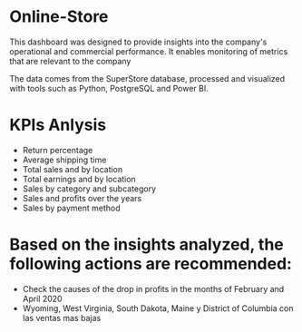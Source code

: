 # Online-Store
This dashboard was designed to provide insights into the company's operational and commercial performance. It enables monitoring of metrics that are relevant to the company


The data comes from the SuperStore database, processed and visualized with tools such as Python, PostgreSQL and Power BI.

# KPIs Anlysis

- Return percentage
- Average shipping time
- Total sales and by location
- Total earnings and by location
- Sales by category and subcategory
- Sales and profits over the years
- Sales by payment method

# Based on the insights analyzed, the following actions are recommended:

- Check the causes of the drop in profits in the months of February and April 2020
- Wyoming, West Virginia, South Dakota, Maine y District of Columbia con las ventas mas bajas

